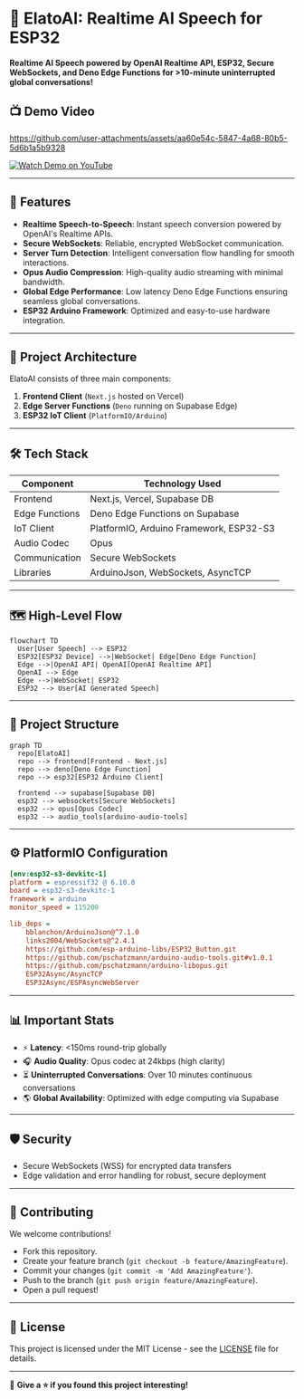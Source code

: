 # 🚀 ElatoAI: Realtime AI Speech for ESP32

**Realtime AI Speech powered by OpenAI Realtime API, ESP32, Secure WebSockets, and Deno Edge Functions for >10-minute uninterrupted global conversations!**

## 📺 Demo Video

https://github.com/user-attachments/assets/aa60e54c-5847-4a68-80b5-5d6b1a5b9328

<a href="https://www.youtube.com/watch?v=o1eIAwVll5I">
  <img src="https://img.shields.io/badge/Watch%20Demo-YouTube-red?style=for-the-badge&logo=youtube" alt="Watch Demo on YouTube">
</a>

---

## 🌟 Features

- **Realtime Speech-to-Speech**: Instant speech conversion powered by OpenAI's Realtime APIs.
- **Secure WebSockets**: Reliable, encrypted WebSocket communication.
- **Server Turn Detection**: Intelligent conversation flow handling for smooth interactions.
- **Opus Audio Compression**: High-quality audio streaming with minimal bandwidth.
- **Global Edge Performance**: Low latency Deno Edge Functions ensuring seamless global conversations.
- **ESP32 Arduino Framework**: Optimized and easy-to-use hardware integration.

---

## 📌 Project Architecture

ElatoAI consists of three main components:

1. **Frontend Client** (`Next.js` hosted on Vercel)
2. **Edge Server Functions** (`Deno` running on Supabase Edge)
3. **ESP32 IoT Client** (`PlatformIO/Arduino`)

---

## 🛠 Tech Stack

| Component       | Technology Used                          |
|-----------------|------------------------------------------|
| Frontend        | Next.js, Vercel, Supabase DB             |
| Edge Functions  | Deno Edge Functions on Supabase          |
| IoT Client      | PlatformIO, Arduino Framework, ESP32-S3  |
| Audio Codec     | Opus                                     |
| Communication   | Secure WebSockets                        |
| Libraries       | ArduinoJson, WebSockets, AsyncTCP        |

---

## 🗺️ High-Level Flow

```mermaid
flowchart TD
  User[User Speech] --> ESP32
  ESP32[ESP32 Device] -->|WebSocket| Edge[Deno Edge Function]
  Edge -->|OpenAI API| OpenAI[OpenAI Realtime API]
  OpenAI --> Edge
  Edge -->|WebSocket| ESP32
  ESP32 --> User[AI Generated Speech]
```

---

## 📂 Project Structure

```mermaid
graph TD
  repo[ElatoAI]
  repo --> frontend[Frontend - Next.js]
  repo --> deno[Deno Edge Function]
  repo --> esp32[ESP32 Arduino Client]

  frontend --> supabase[Supabase DB]
  esp32 --> websockets[Secure WebSockets]
  esp32 --> opus[Opus Codec]
  esp32 --> audio_tools[arduino-audio-tools]
```

---

## ⚙️ PlatformIO Configuration

```ini
[env:esp32-s3-devkitc-1]
platform = espressif32 @ 6.10.0
board = esp32-s3-devkitc-1
framework = arduino
monitor_speed = 115200

lib_deps =
    bblanchon/ArduinoJson@^7.1.0
    links2004/WebSockets@^2.4.1
    https://github.com/esp-arduino-libs/ESP32_Button.git
    https://github.com/pschatzmann/arduino-audio-tools.git#v1.0.1
    https://github.com/pschatzmann/arduino-libopus.git
    ESP32Async/AsyncTCP
    ESP32Async/ESPAsyncWebServer
```

---

## 📊 Important Stats

- ⚡️ **Latency**: <150ms round-trip globally
- 🎧 **Audio Quality**: Opus codec at 24kbps (high clarity)
- ⏳ **Uninterrupted Conversations**: Over 10 minutes continuous conversations
- 🌎 **Global Availability**: Optimized with edge computing via Supabase

---

## 🛡 Security

- Secure WebSockets (WSS) for encrypted data transfers
- Edge validation and error handling for robust, secure deployment

---

## 🤝 Contributing

We welcome contributions!

- Fork this repository.
- Create your feature branch (`git checkout -b feature/AmazingFeature`).
- Commit your changes (`git commit -m 'Add AmazingFeature'`).
- Push to the branch (`git push origin feature/AmazingFeature`).
- Open a pull request!

---

## 📜 License

This project is licensed under the MIT License - see the [LICENSE](LICENSE) file for details.

---

🎉 **Give a ⭐️ if you found this project interesting!**

